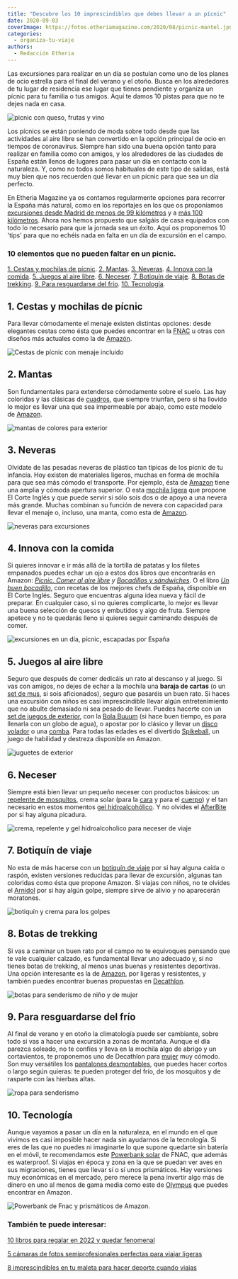 ```yaml
---
title: "Descubre los 10 imprescindibles que debes llevar a un pícnic"
date: 2020-09-03
coverImage: https://fotos.etheriamagazine.com/2020/08/picnic-mantel.jpg
categories: 
  - organiza-tu-viaje
authors: 
  - Redacción Etheria
---
```


Las excursiones para realizar en un día se postulan como uno de los planes de ocio estrella para el final del verano y el otoño. Busca en los alrededores de tu lugar de residencia ese lugar que tienes pendiente y organiza un pícnic para tu familia o tus amigos. Aquí te damos 10 pistas para que no te dejes nada en casa.

![picnic con queso, frutas y vino](https://fotos.etheriamagazine.com/2020/08/picnic-mujer.jpg "Nada mejor que un pícnic para huir de la ciudad. © Taisiia Shestopal")

Los pícnics se están poniendo de moda sobre todo desde que las actividades al aire libre 
se han convertido en la opción principal de ocio en tiempos de coronavirus. Siempre han 
sido una buena opción tanto para realizar en familia como con amigos, y los alrededores 
de las ciudades de España están llenos de lugares para pasar un día en contacto con la 
naturaleza. Y, como no todos somos habituales de este tipo de salidas, está muy bien que 
nos recuerden qué llevar en un pícnic para que sea un día perfecto. 

En Etheria Magazine ya os contamos regularmente opciones para recorrer la España más 
natural, como en los reportajes en los que os proponíamos [excursiones desde Madrid de 
menos de 99 
kilómetros](https://etheriamagazine.com/2020/05/20/15-escapadas-a-menos-de-99-km-de-madrid/) 
y a [más 100 
kilómetros](https://etheriamagazine.com/2020/06/02/11-escapadas-cercanas-a-dos-horas-de-madrid/). 
Ahora nos hemos propuesto que salgáis de casa equipados con todo lo necesario para que 
la jornada sea un éxito. Aquí os proponemos 10 'tips' para que no echéis nada en falta 
en un día de excursión en el campo. 

### 10 elementos que no pueden faltar en un picnic.

[1\. Cestas y mochilas de pícnic](#cestas-mochilas). [2\. Mantas](#mantas). [3\. 
Neveras](#neveras). [4\. Innova con la comida](#comida). [5\. Juegos al aire 
libre](#juegos). [6\. Neceser](#neceser). [7\. Botiquín de viaje](#botiquin). [8\. Botas 
de trekking](#botas). [9\. Para resguardarse del frío](#prendas-frio). [10\. 
Tecnología](#tecnología). 

## 1\. Cestas y mochilas de pícnic

Para llevar cómodamente el menaje existen distintas opciones: desde elegantes cestas 
como ésta que puedes encontrar en la [FNAC](https://clk.tradedoubler.com/click?p=70431&a=3132464&url=https%3A%2F%2Fwww.fnac.es%2FCesta-de-picnic-Barbacoa-y-comedor-al-aire-libre-Cocina-al-aire-libre%2Fa7249121%23omnsearchpos%3D14) 
u otras con diseños más actuales como la de [Amazón](https://amzn.to/3696hpl). 

![Cestas de pícnic con menaje incluido](https://fotos.etheriamagazine.com/2020/09/cestas-picnic.jpg "Cestas de pícnic de Fnac y Amazon.")

## 2\. Mantas

Son fundamentales para extenderse cómodamente sobre el suelo. Las hay coloridas y las 
clásicas de [cuadros](https://tidd.ly/2E874bS), que siempre triunfan, pero si ha llovido 
lo mejor es llevar una que sea impermeable por abajo, como este modelo de [Amazon](https://amzn.to/3kVpWvk). 

![mantas de colores para exterior](https://fotos.etheriamagazine.com/2020/09/picnic-mantas-colores.jpg "Mantas de El Corte Inglés y Amazon.")

## 3\. Neveras

Olvídate de las pesadas neveras de plástico tan típicas de los pícnic de tu infancia. 
Hoy existen de materiales ligeros, muchas en forma de mochila para que sea más cómodo el 
transporte. Por ejemplo, ésta de [Amazon](https://amzn.to/3JAWypd) tiene una amplia y 
cómoda apertura superior. O esta [mochila ligera](https://tidd.ly/3gi4jSm) que propone 
El Corte Inglés y que puede servir si sólo sois dos o de apoyo a una nevera más grande. 
Muchas combinan su función de nevera con capacidad para llevar el menaje o, incluso, una 
manta, como esta de [Amazon](https://amzn.to/3jwBQfJ). 

![neveras para excursiones](https://fotos.etheriamagazine.com/2020/09/picnic-neveras-modelos.jpg "Modelos de neveras para pícnic de Amazon y El Corte Inglés.")

## 4\. Innova con la comida

Si quieres innovar e ir más allá de la tortilla de patatas y los filetes empanados 
puedes echar un ojo a estos dos libros que encontrarás en Amazon: [_Picnic. Comer al 
aire libre_](https://amzn.to/3kXUblt) _y [Bocadillos y 
sándwiches](https://amzn.to/3iSfp2c)_. O el libro _[Un buen 
bocadillo](https://tidd.ly/2FCWeeo)_, con recetas de los mejores chefs de España, 
disponible en El Corte Inglés. Seguro que encuentras alguna idea nueva y fácil de 
preparar. En cualquier caso, si no quieres complicarte, lo mejor es llevar una buena 
selección de quesos y embutidos y algo de fruta. Siempre apetece y no te quedarás lleno 
si quieres seguir caminando después de comer. 

![excursiones en un día, pícnic, escapadas por España](https://fotos.etheriamagazine.com/2020/08/picnic-libros-recetas.jpg "Libros para innovar con las recetas para el pícnic.")

## 5\. Juegos al aire libre

Seguro que después de comer dedicáis un rato al descanso y al juego. Si vas con amigos, 
no dejes de echar a la mochila una **baraja de cartas** (o un [set de 
mus](https://amzn.to/32cDSsf), si sois aficionados), seguro que pasaréis un buen rato. 
Si haces una excursión con niños es casi imprescindible llevar algún entretenimiento que 
no abulte demasiado ni sea pesado de llevar. Puedes hacerte con un [set de juegos de 
exterior](https://amzn.to/34dmzKr), con la [Bola Buuum](https://tidd.ly/3aJpYla) (si 
hace buen tiempo, es para llenarla con un globo de agua), o apostar por lo clásico y 
llevar un [disco volador](https://tidd.ly/2QncWkl) o una [comba](https://tidd.ly/326x2ER). 
Para todas las edades es el divertido [Spikeball](https://amzn.to/3gdJWpB), un juego de 
habilidad y destreza disponible en Amazon. 

![juguetes de exterior](https://fotos.etheriamagazine.com/2020/08/picnic-juegos-aire-libre.jpg "Juegos para disfrutar al aire libre: skipeball, Bola Booom, combas y set de juegos de exterior.")

## 6\. Neceser

Siempre está bien llevar un pequeño neceser con productos básicos: un [repelente de 
mosquitos](https://amzn.to/2YfKeWA), crema solar (para la [cara](https://tidd.ly/3l9rNNt) 
y para el [cuerpo](https://tidd.ly/3hi4nmG)) y el tan necesario en estos momentos [gel 
hidroalcohólico](https://tidd.ly/3j0MWqS). Y no olvides el [AfterBite](https://amzn.to/2QdHapD) 
por si hay alguna picadura. 

![crema, repelente y gel hidroalcoholico para neceser de viaje](https://fotos.etheriamagazine.com/2020/09/picnic-neceser-cremas.jpg "Crema solar y gel hidroalcohólico de El Corte Inglés y repelente de mosquitos disponible en Amazon.")

## 7\. Botiquín de viaje

No esta de más hacerse con un [botiquín de viaje](https://amzn.to/3kT1U46) por si hay 
alguna caída o raspón, existen versiones reducidas para llevar de excursión, algunas tan 
coloridas como ésta que propone Amazon. Si viajas con niños, no te olvides el [Arnidol](https://amzn.to/31axkel) 
por si hay algún golpe, siempre sirve de alivio y no aparecerán moratones. 

![botiquín y crema para los golpes](https://fotos.etheriamagazine.com/2020/08/picnic-botiquin.jpg "Colorido botiquín de viaje y Arnidol, disponibles en Amazon.")

## 8\. Botas de trekking

Si vas a caminar un buen rato por el campo no te equivoques pensando que te vale 
cualquier calzado, es fundamental llevar uno adecuado y, si no tienes botas de trekking, 
al menos unas buenas y resistentes deportivas. Una opción interesante es la de [Amazon](https://amzn.to/3Eddp0j), 
por ligeras y resistentes, y también puedes encontrar buenas propuestas en [Decathlon](https://www.decathlon.es/es/p/zapatillas-de-montana-y-trekking-merrell-crosslander-mujer-gris-rosa/_/R-p-X8385082?mc=8385082). 

![botas para senderismo de niño y de mujer](https://fotos.etheriamagazine.com/2020/09/picnic-calzado-trekking.jpg "Botas de trekking infantiles de Amazon y de mujer de Decathlon.")

## 9\. Para resguardarse del frío

Al final de verano y en otoño la climatología puede ser cambiante, sobre todo si vas a 
hacer una excursión a zonas de montaña. Aunque el día parezca soleado, no te confíes y 
lleva en la mochila algo de abrigo y un cortavientos, te proponemos uno de Decathlon 
para [mujer](https://www.decathlon.es/es/p/chaqueta-de-senderismo-rapido-mujer-fh-900-hibrida-rojo-ciruela/_/R-p-302193?mc=8503842&c=AZUL) 
muy cómodo. Son muy versátiles los [pantalones 
desmontables](https://www.decathlon.es/es/p/pantalon-desmontable-de-montana-y-trekking-quechua-mh-550-mujer-negro/_/R-p-192396?mc=8502253&c=GRIS_CAQUI), 
que puedes hacer cortos o largo según quieras: te pueden proteger del frío, de los 
mosquitos y de rasparte con las hierbas altas. 

![ropa para senderismo](https://fotos.etheriamagazine.com/2020/09/picnic-ropa-trekking-mujer.jpg "Pantalón desmontable y cortavientos de Decathlon.")

## 10\. Tecnología

Aunque vayamos a pasar un día en la naturaleza, en el mundo en el que vivimos es casi 
imposible hacer nada sin ayudarnos de la tecnología. Si eres de las que no puedes ni 
imaginarte lo que supone quedarte sin batería en el móvil, te recomendamos este [Powerbank 
solar](https://clk.tradedoubler.com/click?p=70431&a=3132464&url=https%3A%2F%2Fwww.fnac.es%2Fmp6117178%2FPowerbank-solar-waterproof-de-5-000mah-Amarillo%2Fw-4%3Foref%3D43205992-5ba3-f5d0-b824-c8a8752dd6fc%23omnsearchpos%3D9) 
de FNAC, que además es waterproof. Si viajas en época y zona en la que se puedan ver 
aves en sus migraciones, tienes que llevar sí o sí unos prismáticos. Hay versiones muy 
económicas en el mercado, pero merece la pena invertir algo más de dinero en uno al 
menos de gama media como este de [Olympus](https://amzn.to/37Md6h5) que puedes encontrar 
en Amazon. 

![Powerbank de Fnac y prismáticos de Amazon.](https://fotos.etheriamagazine.com/2020/09/powerbank-prismaticos.jpg "Powerbank de Fnac y prismáticos de Amazon.")

### También te puede interesar:

[10 libros para regalar en 2022 y quedar 
fenomenal](https://etheriamagazine.com/2022/01/05/10-libros-para-regalar-en-2022/) 

[5 cámaras de fotos semiprofesionales perfectas para viajar 
ligeras](https://etheriamagazine.com/2020/11/25/5-camaras-de-fotos-semiprofesionales-perfectas-para-viajar-ligeras/) 

[8 imprescindibles en tu maleta para hacer deporte cuando 
viajas](https://etheriamagazine.com/2020/10/19/8-imprescindibles-maleta-para-hacer-deporte/)
